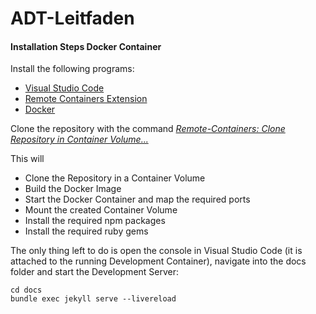 # ADT-Leitfaden

#### Installation Steps Docker Container

Install the following programs:

* [Visual Studio Code](https://code.visualstudio.com/)
* [Remote Containers Extension](https://marketplace.visualstudio.com/items?itemName=ms-vscode-remote.remote-containers)
* [Docker](https://code.visualstudio.com/docs/remote/containers)

Clone the repository with the command _[Remote-Containers: Clone Repository in Container Volume...](https://code.visualstudio.com/docs/remote/containers-advanced#_use-clone-repository-in-container-volume)_

This will

* Clone the Repository in a Container Volume
* Build the Docker Image
* Start the Docker Container and map the required ports
* Mount the created Container Volume
* Install the required npm packages
* Install the required ruby gems

The only thing left to do is open the console in Visual Studio Code (it is attached to the running Development Container), navigate into the docs folder and start the Development Server:

```shell
cd docs
bundle exec jekyll serve --livereload
```
